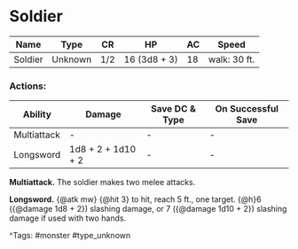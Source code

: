 # Soldier

| Name | Type | CR | HP | AC | Speed |
|------|------|----|----|----|-------|
| Soldier | Unknown | 1/2 | 16 (3d8 + 3) | 18 | walk: 30 ft. |

### Actions:

| Ability | Damage | Save DC & Type | On Successful Save |
|---------|--------|----------------|--------------------|
| Multiattack | - | - | - |
| Longsword | 1d8 + 2 + 1d10 + 2 | - | - |


**Multiattack.** The soldier makes two melee attacks.

**Longsword.** {@atk mw} {@hit 3} to hit, reach 5 ft., one target. {@h}6 ({@damage 1d8 + 2}) slashing damage, or 7 ({@damage 1d10 + 2}) slashing damage if used with two hands.

^Tags: #monster #type_unknown